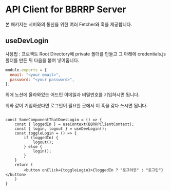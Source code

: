 # API Client for BBRRP Server

본 패키지는 서버와의 통신을 위한 여러 Fetcher와 훅을 제공합니다.

## useDevLogin

사용법 : 프로젝트 Root Directory에 private 폴더를 만들고 그 아래에 credentials.js폴더를 만든 뒤 다음을 붙여 넣어줍니다.

```js
module.exports = {
  email: "<your email>",
  password: "<your password>",
};
```

위에 노션에 올라와있는 어드민 이메일과 비밀번호를 기입하시면 됩니다.

위와 같이 기입하셨다면 로그인이 필요한 곳에서 이 훅을 갖다 쓰시면 됩니다.

```tsx

const SomeComponentThatDoesLogin = () => {
    const { loggedIn } = useContext(BBRRPClientContext);
    const { login, logout } = useDevLogin();
    const toggleLogin = () => {
        if (loggedIn) {
            logout();
        } else {
            login();
        }
    }
    return (
        <button onClick={toggleLogin}>{loggedIn ? "로그아웃" : "로그인"}</button>
    )
}

